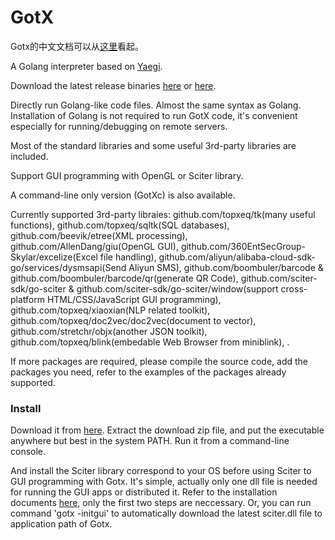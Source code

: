# GotX

Gotx的中文文档可以从[这里](https://www.jianshu.com/p/d429a3aa0b1c)看起。

A Golang interpreter based on [Yaegi](https://github.com/containous/yaegi).

Download the latest release binaries [here](http://topget.org/gox.html) or [here](https://github.com/topxeq/gotx/releases).

Directly run Golang-like code files. Almost the same syntax as Golang. Installation of Golang is not required to run GotX code, it's convenient especially for running/debugging on remote servers.

Most of the standard libraries and some useful 3rd-party libraries are included.

Support GUI programming with OpenGL or Sciter library.

A command-line only version (GotXc) is also available.

Currently supported 3rd-party libraies: github.com/topxeq/tk(many useful functions), github.com/topxeq/sqltk(SQL databases), github.com/beevik/etree(XML processing), github.com/AllenDang/giu(OpenGL GUI), github.com/360EntSecGroup-Skylar/excelize(Excel file handling), github.com/aliyun/alibaba-cloud-sdk-go/services/dysmsapi(Send Aliyun SMS), github.com/boombuler/barcode & github.com/boombuler/barcode/qr(generate QR Code), github.com/sciter-sdk/go-sciter & github.com/sciter-sdk/go-sciter/window(support cross-platform HTML/CSS/JavaScript GUI programming), github.com/topxeq/xiaoxian(NLP related toolkit), github.com/topxeq/doc2vec/doc2vec(document to vector), github.com/stretchr/objx(another JSON toolkit), github.com/topxeq/blink(embedable Web Browser from miniblink), .

If more packages are required, please compile the source code, add the packages you need, refer to the examples of the packages already supported.

### Install

Download it from [here](http://topget.org/gox.html). Extract the download zip file, and put the executable anywhere but best in the system PATH. Run it from a command-line console.

And install the Sciter library correspond to your OS before using Sciter to GUI programming with Gotx. It's simple, actually only one dll file is needed for running the GUI apps or distributed it. Refer to the installation documents [here](https://github.com/sciter-sdk/go-sciter), only the first two steps are neccessary. Or, you can run command 'gotx -initgui' to automatically download the latest sciter.dll file to application path of Gotx.
